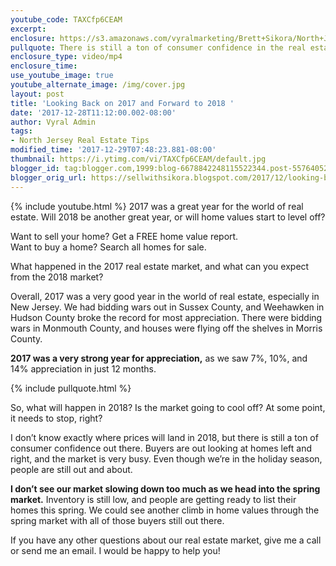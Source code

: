 ```yaml
---
youtube_code: TAXCfp6CEAM
excerpt:
enclosure: https://s3.amazonaws.com/vyralmarketing/Brett+Sikora/North+Jersey+Real+Estate-+Looking+Back+on+2017+and+Forward+to+2018.mp4
pullquote: There is still a ton of consumer confidence in the real estate market.
enclosure_type: video/mp4
enclosure_time:
use_youtube_image: true
youtube_alternate_image: /img/cover.jpg
layout: post
title: 'Looking Back on 2017 and Forward to 2018 '
date: '2017-12-28T11:12:00.002-08:00'
author: Vyral Admin
tags:
- North Jersey Real Estate Tips
modified_time: '2017-12-29T07:48:23.881-08:00'
thumbnail: https://i.ytimg.com/vi/TAXCfp6CEAM/default.jpg
blogger_id: tag:blogger.com,1999:blog-6678842248115522344.post-5576405248293192451
blogger_orig_url: https://sellwithsikora.blogspot.com/2017/12/looking-back-on-2017-and-forward-to-2018.html
---
```

{% include youtube.html %}
2017 was a great year for the world of real estate. Will 2018 be another great year, or will home values start to level off?

Want to sell your home? Get a FREE home value report.  
Want to buy a home? Search all homes for sale.

What happened in the 2017 real estate market, and what can you expect from the 2018 market?

Overall, 2017 was a very good year in the world of real estate, especially in New Jersey. We had bidding wars out in Sussex County, and Weehawken in Hudson County broke the record for most appreciation. There were bidding wars in Monmouth County, and houses were flying off the shelves in Morris County.

**2017 was a very strong year for appreciation,** as we saw 7%, 10%, and 14% appreciation in just 12 months.

{% include pullquote.html %}

So, what will happen in 2018? Is the market going to cool off? At some point, it needs to stop, right?

I don’t know exactly where prices will land in 2018, but there is still a ton of consumer confidence out there. Buyers are out looking at homes left and right, and the market is very busy. Even though we’re in the holiday season, people are still out and about.

**I don’t see our market slowing down too much as we head into the spring market.** Inventory is still low, and people are getting ready to list their homes this spring. We could see another climb in home values through the spring market with all of those buyers still out there.

If you have any other questions about our real estate market, give me a call or send me an email. I would be happy to help you!
